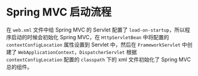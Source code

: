 # Spring MVC 启动流程
在 `web.xml` 文件中给 Spring MVC 的 Servlet 配置了 `load-on-startup`，所以程序启动的时候会初始化 Spring MVC，在 `HttpServletBean` 中将配置的 `contextConfigLocation` 属性设置到 Servlet 中，然后在 `FrameworkServlet` 中创建了 `WebApplicationContext`，`DispatcherServlet` 根据 `contextConfigLocation` 配置的 `classpath` 下的 xml 文件初始化了 Spring MVC 总的组件。